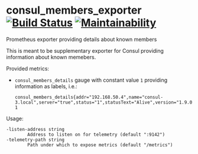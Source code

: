 # consul_members_exporter [![Build Status](https://travis-ci.com/wasilak/consul_members_exporter.svg?branch=main)](https://travis-ci.com/wasilak/consul_members_exporter) [![Maintainability](https://api.codeclimate.com/v1/badges/de65d3d71ee04587d568/maintainability)](https://codeclimate.com/github/wasilak/consul_members_exporter/maintainability)
Prometheus exporter providing details about known members

This is meant to be supplementary exporter for Consul providing information about known memebers.

Provided metrics:
* `consul_members_details` gauge with constant value `1` providing information as labels, i.e.: 
  ```
  consul_members_details{addr="192.168.50.4",name="consul-3.local",server="true",status="1",statusText="Alive",version="1.9.0"} 1
  ```
  
Usage:
```
-listen-address string
    	Address to listen on for telemetry (default ":9142")
-telemetry-path string
    	Path under which to expose metrics (default "/metrics")
```
